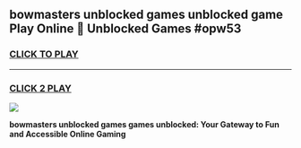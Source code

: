 
## bowmasters unblocked games unblocked game Play Online 👋 Unblocked Games #opw53
<h3>
<a href="https://premium.freeplayer.one?title=bowmasters_unblocked_games&ref=21F">CLICK TO PLAY</a></h3>
<hr>

<h3>
<a href="https://premium.freeplayer.one?title=bowmasters_unblocked_games&ref=21F">CLICK 2 PLAY</a>
  
</h3>

<a href="https://premium.freeplayer.one?title=bowmasters_unblocked_games&ref=21F/"><img src="https://clearcache.store/games.png"></a>


**bowmasters unblocked games games unblocked: Your Gateway to Fun and Accessible Online Gaming**
